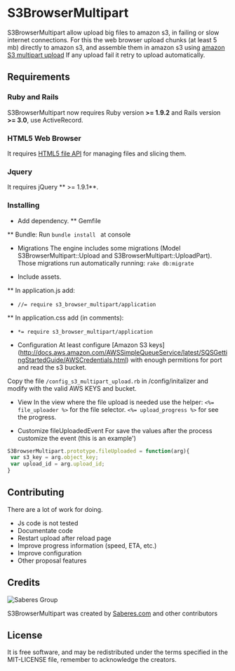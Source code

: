 S3BrowserMultipart
=========
S3BrowserMultipart allow upload big files to amazon s3, in failing or slow internet connections. 
For this the web browser upload chunks (at least 5 mb) directly to amazon s3, and assemble them in amazon s3 using  [amazon S3 multipart upload](http://docs.aws.amazon.com/AmazonS3/latest/dev/mpuoverview.html)
If any upload fail it retry to upload automatically.




Requirements
------------

### Ruby and Rails

S3BrowserMultipart now requires Ruby version **>= 1.9.2** and Rails version **>= 3.0**, use ActiveRecord.

### HTML5 Web Browser
It requires [HTML5 file API](http://en.wikipedia.org/wiki/HTML5_File_API) for managing files and slicing them.

### Jquery
It requires jQuery ** >= 1.9.1**. 

### Installing

* Add dependency.
** Gemfile

** Bundle: Run `bundle install ` at console

* Migrations
The engine includes some migrations (Model S3BrowserMultipart::Upload and S3BrowserMultipart::UploadPart). Those migrations run automatically running: 
`rake db:migrate`


* Include assets.

** In application.js add:
* `//= require s3_browser_multipart/application`

** In application.css add (in comments):
*  `*= require s3_browser_multipart/application` 

* Configuration
 At least configure [Amazon S3 keys] (http://docs.aws.amazon.com/AWSSimpleQueueService/latest/SQSGettingStartedGuide/AWSCredentials.html) with enough permitions for port and read the s3 bucket.

 Copy the file `/config_s3_multipart_upload.rb` in /config/initalizer and modify with the valid AWS KEYS and bucket.

 * View
 In the view where the file upload is needed use the helper:
 `<%= file_uploader %>` for the file selector.
 `<%= upload_progress %>` for see the progress.

 * Customize fileUploadedEvent
For save the values after the process customize the event (this is an example')

 ```js
S3BrowserMultipart.prototype.fileUploaded = function(arg){
  var s3_key = arg.object_key;
  var upload_id = arg.upload_id;
}
 ```

Contributing
------------

There are a lot of work for doing.
* Js code is not tested
* Documentate code
* Restart upload after reload page
* Improve progress information (speed, ETA, etc.)
* Improve configuration
* Other proposal features

Credits
-------

![Saberes Group](http://www.saberes.com/assets/logo-bf337d09d20cb03b027db6847d812534.png)

S3BrowserMultipart was created by [Saberes.com](http://www.saberes.com/) and other contributors

License
-------

It is free software, and may be redistributed under the terms specified in the MIT-LICENSE file, remember to acknowledge the creators.
